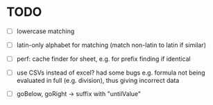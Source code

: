 # TODO 

- [ ] lowercase matching
- [ ] latin-only alphabet for matching (match non-latin to latin if similar)
- [ ] perf: cache finder for sheet, e.g. for prefix finding if identical
- [ ] use CSVs instead of excel? had some bugs e.g. formula not being evaluated in full (e.g. division), thus giving incorrect data

- [ ] goBelow, goRight -> suffix with "untilValue"
